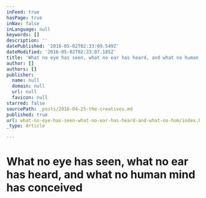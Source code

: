 ```yaml
---
inFeed: true
hasPage: true
inNav: false
inLanguage: null
keywords: []
description: ''
datePublished: '2016-05-02T02:33:09.549Z'
dateModified: '2016-05-02T02:33:07.185Z'
title: 'What no eye has seen, what no ear has heard, and what no human mind has conceived'
author: []
authors: []
publisher:
  name: null
  domain: null
  url: null
  favicon: null
starred: false
sourcePath: _posts/2016-04-25-the-creatives.md
published: true
url: what-no-eye-has-seen-what-no-ear-has-heard-and-what-no-hum/index.html
_type: Article

---
```

# What no eye has seen, what no ear has heard, and what no human mind has conceived